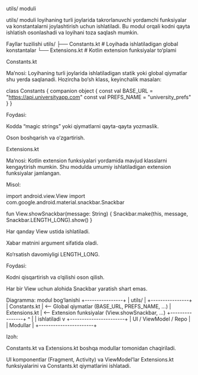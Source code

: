 utils/ moduli

utils/ moduli loyihaning turli joylarida takrorlanuvchi yordamchi funksiyalar va konstantalarni joylashtirish uchun ishlatiladi. Bu modul orqali kodni qayta ishlatish osonlashadi va loyihani toza saqlash mumkin.

Fayllar tuzilishi
utils/
├── Constants.kt   # Loyihada ishlatiladigan global konstantalar
└── Extensions.kt  # Kotlin extension funksiyalar to‘plami

Constants.kt

Ma’nosi:
Loyihaning turli joylarida ishlatiladigan statik yoki global qiymatlar shu yerda saqlanadi. Hozircha bo‘sh klass, keyinchalik masalan:

class Constants {
companion object {
const val BASE_URL = "https://api.universityapp.com"
const val PREFS_NAME = "university_prefs"
}
}


Foydasi:

Kodda “magic strings” yoki qiymatlarni qayta-qayta yozmaslik.

Oson boshqarish va o‘zgartirish.

Extensions.kt

Ma’nosi:
Kotlin extension funksiyalari yordamida mavjud klasslarni kengaytirish mumkin. Shu modulda umumiy ishlatiladigan extension funksiyalar jamlangan.

Misol:

import android.view.View
import com.google.android.material.snackbar.Snackbar

fun View.showSnackbar(message: String) {
Snackbar.make(this, message, Snackbar.LENGTH_LONG).show()
}


Har qanday View ustida ishlatiladi.

Xabar matnini argument sifatida oladi.

Ko‘rsatish davomiyligi LENGTH_LONG.

Foydasi:

Kodni qisqartirish va o‘qilishi oson qilish.

Har bir View uchun alohida Snackbar yaratish shart emas.

Diagramma: modul bog‘lanishi
+----------------+
|     utils/     |
+----------------+
| Constants.kt   | <-- Global qiymatlar (BASE_URL, PREFS_NAME, ...)
| Extensions.kt  | <-- Extension funksiyalar (View.showSnackbar, ...)
+----------------+
^
|
| ishlatiladi
v
+-----------------------+
| UI / ViewModel / Repo |
|   Modullar            |
+-----------------------+


Izoh:

Constants.kt va Extensions.kt boshqa modullar tomonidan chaqiriladi.

UI komponentlar (Fragment, Activity) va ViewModel’lar Extensions.kt funksiyalarini va Constants.kt qiymatlarini ishlatadi.